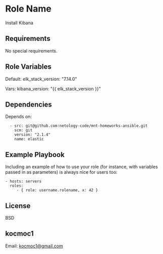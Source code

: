 Role Name
=========

Install Kibana

Requirements
------------

No special requirements.

Role Variables
--------------

Default: 
elk_stack_version: "7.14.0"

Vars:
kibana_version: "{{ elk_stack_version }}" 


Dependencies
------------
Depends on: 
```
  - src: git@github.com:netology-code/mnt-homeworks-ansible.git
    scm: git
    version: "2.1.4"
    name: elastic 
```



Example Playbook
----------------

Including an example of how to use your role (for instance, with variables passed in as parameters) is always nice for users too:

    - hosts: servers
      roles:
         - { role: username.rolename, x: 42 }

License
-------

BSD

kocmoc1
------------------

Email: kocmoc1@gmail.com
